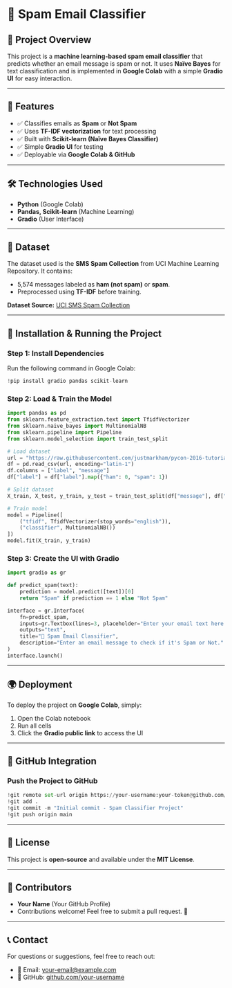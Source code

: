 # 📧 Spam Email Classifier

## 📌 Project Overview
This project is a **machine learning-based spam email classifier** that predicts whether an email message is spam or not. It uses **Naïve Bayes** for text classification and is implemented in **Google Colab** with a simple **Gradio UI** for easy interaction.

---

## 🚀 Features
- ✅ Classifies emails as **Spam** or **Not Spam**
- ✅ Uses **TF-IDF vectorization** for text processing
- ✅ Built with **Scikit-learn (Naïve Bayes Classifier)**
- ✅ Simple **Gradio UI** for testing
- ✅ Deployable via **Google Colab & GitHub**

---

## 🛠️ Technologies Used
- **Python** (Google Colab)
- **Pandas, Scikit-learn** (Machine Learning)
- **Gradio** (User Interface)

---

## 📂 Dataset
The dataset used is the **SMS Spam Collection** from UCI Machine Learning Repository. It contains:
- 5,574 messages labeled as **ham (not spam)** or **spam**.
- Preprocessed using **TF-IDF** before training.

**Dataset Source:** [UCI SMS Spam Collection](https://www.kaggle.com/datasets/uciml/sms-spam-collection-dataset)

---

## 📌 Installation & Running the Project
### **Step 1: Install Dependencies**
Run the following command in Google Colab:
```python
!pip install gradio pandas scikit-learn
```

### **Step 2: Load & Train the Model**
```python
import pandas as pd
from sklearn.feature_extraction.text import TfidfVectorizer
from sklearn.naive_bayes import MultinomialNB
from sklearn.pipeline import Pipeline
from sklearn.model_selection import train_test_split

# Load dataset
url = "https://raw.githubusercontent.com/justmarkham/pycon-2016-tutorial/master/data/sms-spam-collection.csv"
df = pd.read_csv(url, encoding="latin-1")
df.columns = ["label", "message"]
df["label"] = df["label"].map({"ham": 0, "spam": 1})

# Split dataset
X_train, X_test, y_train, y_test = train_test_split(df["message"], df["label"], test_size=0.2, random_state=42)

# Train model
model = Pipeline([
    ("tfidf", TfidfVectorizer(stop_words="english")),
    ("classifier", MultinomialNB())
])
model.fit(X_train, y_train)
```

### **Step 3: Create the UI with Gradio**
```python
import gradio as gr

def predict_spam(text):
    prediction = model.predict([text])[0]
    return "Spam" if prediction == 1 else "Not Spam"

interface = gr.Interface(
    fn=predict_spam,
    inputs=gr.Textbox(lines=3, placeholder="Enter your email text here..."),
    outputs="text",
    title="📧 Spam Email Classifier",
    description="Enter an email message to check if it's Spam or Not."
)
interface.launch()
```

---

## 🌍 Deployment
To deploy the project on **Google Colab**, simply:
1. Open the Colab notebook
2. Run all cells
3. Click the **Gradio public link** to access the UI

---

## 🔗 GitHub Integration
### **Push the Project to GitHub**
```python
!git remote set-url origin https://your-username:your-token@github.com/your-username/your-repository.git
!git add .
!git commit -m "Initial commit - Spam Classifier Project"
!git push origin main
```

---

## 📜 License
This project is **open-source** and available under the **MIT License**.

---

## 🙌 Contributors
- **Your Name** (Your GitHub Profile)
- Contributions welcome! Feel free to submit a pull request. 🎉

---

## 📞 Contact
For questions or suggestions, feel free to reach out:
- 📧 Email: your-email@example.com
- 🔗 GitHub: [github.com/your-username](https://github.com/your-username)


